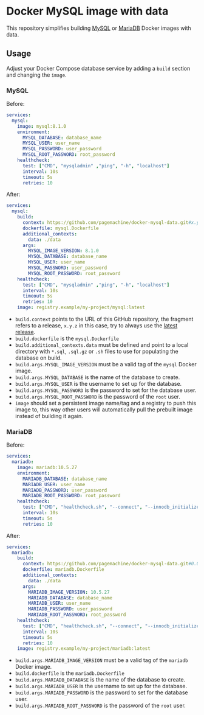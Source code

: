 # Docker MySQL image with data

This repository simplifies building [MySQL](https://hub.docker.com/_/mysql) or
[MariaDB](https://hub.docker.com/_/mariadb) Docker images with data.

## Usage

Adjust your Docker Compose database service by adding a `build` section and changing
the `image`.

### MySQL

Before:

```yaml
services:
  mysql:
    image: mysql:8.1.0
    environment:
      MYSQL_DATABASE: database_name
      MYSQL_USER: user_name
      MYSQL_PASSWORD: user_password
      MYSQL_ROOT_PASSWORD: root_password
    healthcheck:
      test: ["CMD", "mysqladmin" ,"ping", "-h", "localhost"]
      interval: 10s
      timeout: 5s
      retries: 10
```

After:

```yaml
services:
  mysql:
    build:
      context: https://github.com/pagemachine/docker-mysql-data.git#x.y.z
      dockerfile: mysql.Dockerfile
      additional_contexts:
        data: ./data
      args:
        MYSQL_IMAGE_VERSION: 8.1.0
        MYSQL_DATABASE: database_name
        MYSQL_USER: user_name
        MYSQL_PASSWORD: user_password
        MYSQL_ROOT_PASSWORD: root_password
    healthcheck:
      test: ["CMD", "mysqladmin" ,"ping", "-h", "localhost"]
      interval: 10s
      timeout: 5s
      retries: 10
    image: registry.example/my-project/mysql:latest
```

- `build.context` points to the URL of this GitHub repository, the fragment refers
  to a release, `x.y.z` in this case, try to always use the
  [latest release](https://github.com/pagemachine/docker-mysql-data/releases).
- `build.dockerfile` is the `mysql.Dockerfile`
- `build.additional_contexts.data` must be defined and point to a local directory
  with `*.sql`, `.sql.gz` or `.sh` files to use for populating the database on build.
- `build.args.MYSQL_IMAGE_VERSION` must be a valid tag of the `mysql` Docker image.
- `build.args.MYSQL_DATABASE` is the name of the database to create.
- `build.args.MYSQL_USER` is the username to set up for the database.
- `build.args.MYSQL_PASSWORD` is the password to set for the database user.
- `build.args.MYSQL_ROOT_PASSWORD` is the password of the `root` user.
- `image` should set a persistent image name/tag and a registry to push this image
  to, this way other users will automatically pull the prebuilt image instead of
  building it again.

### MariaDB

Before:

```yaml
services:
  mariadb:
    image: mariadb:10.5.27
    environment:
      MARIADB_DATABASE: database_name
      MARIADB_USER: user_name
      MARIADB_PASSWORD: user_password
      MARIADB_ROOT_PASSWORD: root_password
    healthcheck:
      test: ["CMD", "healthcheck.sh", "--connect", "--innodb_initialized"]
      interval: 10s
      timeout: 5s
      retries: 10
```

After:

```yaml
services:
  mariadb:
    build:
      context: https://github.com/pagemachine/docker-mysql-data.git#0.0.1
      dockerfile: mariadb.Dockerfile
      additional_contexts:
        data: ./data
      args:
        MARIADB_IMAGE_VERSION: 10.5.27
        MARIADB_DATABASE: database_name
        MARIADB_USER: user_name
        MARIADB_PASSWORD: user_password
        MARIADB_ROOT_PASSWORD: root_password
    healthcheck:
      test: ["CMD", "healthcheck.sh", "--connect", "--innodb_initialized"]
      interval: 10s
      timeout: 5s
      retries: 10
    image: registry.example/my-project/mariadb:latest
```

- `build.args.MARIADB_IMAGE_VERSION` must be a valid tag of the `mariadb` Docker image.
- `build.dockerfile` is the `mariadb.Dockerfile`
- `build.args.MARIADB_DATABASE` is the name of the database to create.
- `build.args.MARIADB_USER` is the username to set up for the database.
- `build.args.MARIADB_PASSWORD` is the password to set for the database user.
- `build.args.MARIADB_ROOT_PASSWORD` is the password of the `root` user.
